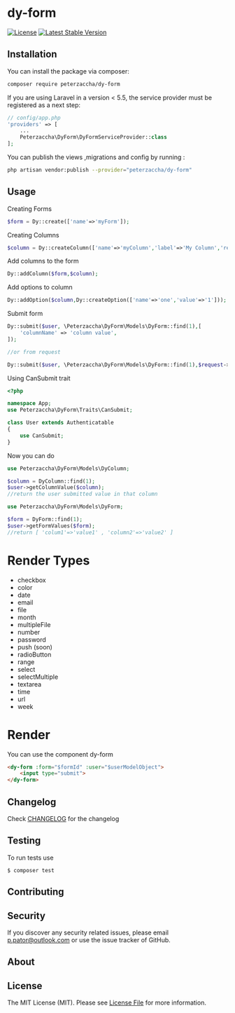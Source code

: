 dy-form
===
[![License](https://poser.pugx.org/peterzaccha/dy-form/license)](https://packagist.org/packages/peterzaccha/dy-form)
[![Latest Stable Version](https://poser.pugx.org/peterzaccha/dy-form/v/stable)](https://packagist.org/packages/peterzaccha/dy-form)

Installation
---
You can install the package via composer:

```bash
composer require peterzaccha/dy-form
```

If you are using Laravel in a version < 5.5, the service provider must be registered as a next step:

```php
// config/app.php
'providers' => [
    ...
    Peterzaccha\DyForm\DyFormServiceProvider::class
];
```
You can publish the views ,migrations and config by 
running : 

```bash
php artisan vendor:publish --provider="peterzaccha/dy-form"
```

Usage
---

Creating Forms
```php
$form = Dy::create(['name'=>'myForm']);
```

Creating Columns
```php
$column = Dy::createColumn(['name'=>'myColumn','label'=>'My Column','render_type'=>'text']);
```

Add columns to the form
```php
Dy::addColumn($form,$column);
```

Add options to column
```php
Dy::addOption($column,Dy::createOption(['name'=>'one','value'=>'1']));
```

Submit form
```php
Dy::submit($user, \Peterzaccha\DyForm\Models\DyForm::find(1),[
    'columnName' => 'column value',
]);

//or from request

Dy::submit($user, \Peterzaccha\DyForm\Models\DyForm::find(1),$request->all());
```

Using CanSubmit trait
```php
<?php

namespace App;
use Peterzaccha\DyForm\Traits\CanSubmit;

class User extends Authenticatable
{
    use CanSubmit;
}
```
Now you can do

```php
use Peterzaccha\DyForm\Models\DyColumn;

$column = DyColumn::find(1);
$user->getColumnValue($column);
//return the user submitted value in that column
```


```php
use Peterzaccha\DyForm\Models\DyForm;

$form = DyForm::find(1);
$user->getFormValues($form);
//return [ 'colum1'=>'value1' , 'column2'=>'value2' ]
```


Render Types
===
- checkbox
- color
- date
- email
- file
- month
- multipleFile
- number
- password
- push (soon)
- radioButton
- range
- select
- selectMultiple
- textarea
- time
- url
- week

Render
===

You can use the component dy-form
```html
<dy-form :form="$formId" :user="$userModelObject">
    <input type="submit">
</dy-form>
```


Changelog
---
Check [CHANGELOG](CHANGELOG.md) for the changelog

Testing
---
To run tests use

    $ composer test

Contributing
---


Security
---
If you discover any security related issues, please email p.pator@outlook.com or use the issue tracker of GitHub.

About
---

License
---
The MIT License (MIT). Please see [License File](LICENSE) for more information.